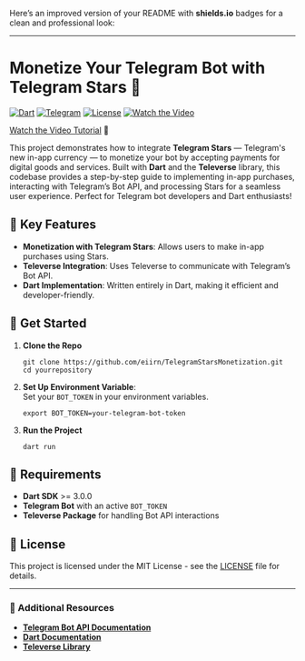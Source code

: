 Here’s an improved version of your README with **shields.io** badges for a clean and professional look:

---

# Monetize Your Telegram Bot with Telegram Stars 🌟

[![Dart](https://img.shields.io/badge/Dart-0175C2?logo=dart&logoColor=white)](https://dart.dev)
[![Telegram](https://img.shields.io/badge/Telegram-Bot-blue?logo=telegram&logoColor=white)](https://core.telegram.org/bots)
[![License](https://img.shields.io/github/license/eiirn/TelegramStarsMonetization)](./LICENSE)
[![Watch the Video](https://img.shields.io/badge/Watch%20Video-Youtube-red?logo=youtube)](https://youtu.be/jKpC0Jnzymk)

[Watch the Video Tutorial](https://youtu.be/jKpC0Jnzymk) 🎥

This project demonstrates how to integrate **Telegram Stars** — Telegram's new in-app currency — to monetize your bot by accepting payments for digital goods and services. Built with **Dart** and the **Televerse** library, this codebase provides a step-by-step guide to implementing in-app purchases, interacting with Telegram’s Bot API, and processing Stars for a seamless user experience. Perfect for Telegram bot developers and Dart enthusiasts!

## 🚀 Key Features

- **Monetization with Telegram Stars**: Allows users to make in-app purchases using Stars.
- **Televerse Integration**: Uses Televerse to communicate with Telegram’s Bot API.
- **Dart Implementation**: Written entirely in Dart, making it efficient and developer-friendly.

## 📖 Get Started

1. **Clone the Repo**
   ```shell
   git clone https://github.com/eiirn/TelegramStarsMonetization.git
   cd yourrepository
   ```

2. **Set Up Environment Variable**:  
   Set your `BOT_TOKEN` in your environment variables.
   ```shell
   export BOT_TOKEN=your-telegram-bot-token
   ```

3. **Run the Project**
   ```shell
   dart run
   ```

## 🔧 Requirements

- **Dart SDK** >= 3.0.0
- **Telegram Bot** with an active `BOT_TOKEN`
- **Televerse Package** for handling Bot API interactions

## 📄 License

This project is licensed under the MIT License - see the [LICENSE](./LICENSE) file for details.

---

### 🔗 Additional Resources

- **[Telegram Bot API Documentation](https://core.telegram.org/bots/api)**
- **[Dart Documentation](https://dart.dev)**
- **[Televerse Library](https://pub.dev/packages/televerse)**
